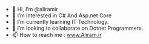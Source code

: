 - 👋 Hi, I’m @aliramir
- 👀 I’m interested in C# And Asp.net Core
- 🌱 I’m currently learning IT Technology.
- 💞️ I’m looking to collaborate on Dotnet Programmers.
- 📫 How to reach me : www.Aliram.ir

<!---
aliramir/aliramir is a ✨ special ✨ repository because its `README.md` (this file) appears on your GitHub profile.
You can click the Preview link to take a look at your changes.
--->
